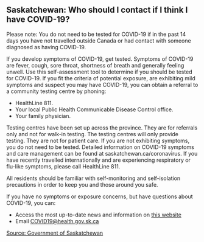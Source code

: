 ## Saskatchewan: Who should I contact if I think I have COVID-19?

Please note: You do not need to be tested for COVID-19 if in the past 14 days you have not travelled outside Canada or had contact with someone diagnosed as having COVID-19.

If you develop symptoms of COVID-19, get tested. Symptoms of COVID-19 are fever, cough, sore throat, shortness of breath and generally feeling unwell. Use this self-assessment tool to determine if you should be tested for COVID-19.
If you fit the criteria of potential exposure, are exhibiting mild symptoms and suspect you may have COVID-19, you can obtain a referral to a community testing centre by phoning:

- HealthLine 811.
- Your local Public Health Communicable Disease Control office.
- Your family physician.

Testing centres have been set up across the province. They are for referrals only and not for walk-in testing. The testing centres will only provide testing. They are not for patient care. If you are not exhibiting symptoms, you do not need to be tested. Detailed information on COVID-19 symptoms and care management can be found at saskatchewan.ca/coronavirus.
If you have recently travelled internationally and are experiencing respiratory or flu-like symptoms, please call HealthLine 811.

All residents should be familiar with self-monitoring and self-isolation precautions in order to keep you and those around you safe.

If you have no symptoms or exposure concerns, but have questions about COVID-19, you can:

- Access the most up-to-date news and information on [this website](www.saskatchewan.ca/COVID19)
- Email COVID19@health.gov.sk.ca

[Source: Government of Saskatchewan](https://www.saskatchewan.ca/government/health-care-administration-and-provider-resources/treatment-procedures-and-guidelines/emerging-public-health-issues/2019-novel-coronavirus/testing-information#when-to-get-tested)
